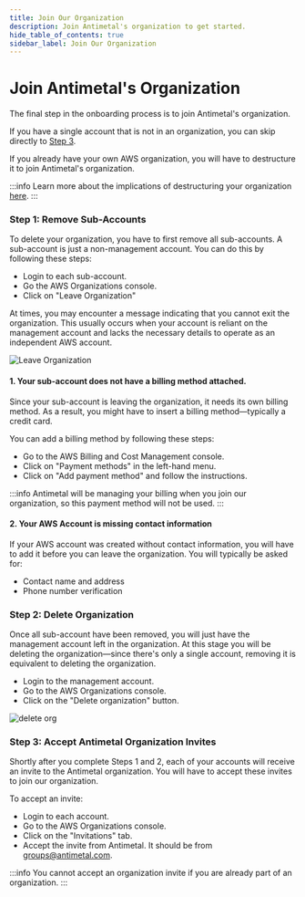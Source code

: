 ```yaml
---
title: Join Our Organization
description: Join Antimetal's organization to get started.
hide_table_of_contents: true
sidebar_label: Join Our Organization
---
```


# Join Antimetal's Organization

The final step in the onboarding process is to join Antimetal's organization.

If you have a single account that is not in an organization, you can skip directly to [Step 3](#step-3-accept-antimetal-organization-invites).

If you already have your own AWS organization, you will have to destructure it to join Antimetal's organization.

:::info
Learn more about the implications of destructuring your organization [here](/security/organization_changes).
:::

### Step 1: Remove Sub-Accounts

To delete your organization, you have to first remove all sub-accounts. A sub-account is just a non-management account. You can do this by following these steps:

- Login to each sub-account.
- Go the AWS Organizations console.
- Click on "Leave Organization"

At times, you may encounter a message indicating that you cannot exit the organization. This usually occurs when your account is reliant on the management account and lacks the necessary details to operate as an independent AWS account.

![Leave Organization](/img/screenshots/leave_organization.png "Leave Organization")

#### 1. Your sub-account does not have a billing method attached.

Since your sub-account is leaving the organization, it needs its own billing method. As a result, you might have to insert a billing method—typically a credit card.

You can add a billing method by following these steps:

- Go to the AWS Billing and Cost Management console.
- Click on "Payment methods" in the left-hand menu.
- Click on "Add payment method" and follow the instructions.

:::info
Antimetal will be managing your billing when you join our organization, so this payment method will not be used.
:::

#### 2. Your AWS Account is missing contact information

If your AWS account was created without contact information, you will have to add it before you can leave the organization. You will typically be asked for:

- Contact name and address
- Phone number verification

### Step 2: Delete Organization

Once all sub-account have been removed, you will just have the management account left in the organization. At this stage you will be deleting the organization—since there's only a single account, removing it is equivalent to deleting the organization.

- Login to the management account.
- Go to the AWS Organizations console.
- Click on the "Delete organization" button.

![delete org](/img/screenshots/delete_org.png "delete org")

### Step 3: Accept Antimetal Organization Invites

Shortly after you complete Steps 1 and 2, each of your accounts will receive an invite to the Antimetal organization. You will have to accept these invites to join our organization.

To accept an invite:

- Login to each account.
- Go to the AWS Organizations console.
- Click on the "Invitations" tab.
- Accept the invite from Antimetal. It should be from groups@antimetal.com.

:::info
You cannot accept an organization invite if you are already part of an organization.
:::
